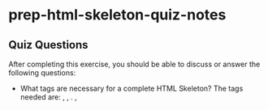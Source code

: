 # prep-html-skeleton-quiz-notes

## Quiz Questions

After completing this exercise, you should be able to discuss or answer the following questions:

- What tags are necessary for a complete HTML Skeleton?
  The tags needed are: <!doctype html>, <html></html>, <body></body>. <head>,<title>,<h1>, and <p> are optional and not technicially needed for skeleton.
- What type of content belongs within the `<head>` of an HTML document?
  Meta info about the HTML page, such as the title
- What type of content belongs within the `<body>` of an HTML document?
  Anything visible, like headings, paragraphs, etc.
- Where must the `DOCTYPE` declaration appear in a valid HTML document?
  Before any tags/elements are used

## Notes

All student notes should be written here.

How to write `Code Examples` in markdown

for JS:

```javascript
const data = 'Howdy';
```

for HTML:

```html
<div>
  <p>This is text content</p>
</div>
```

for CSS:

```css
div {
  width: 100%;
}
```
